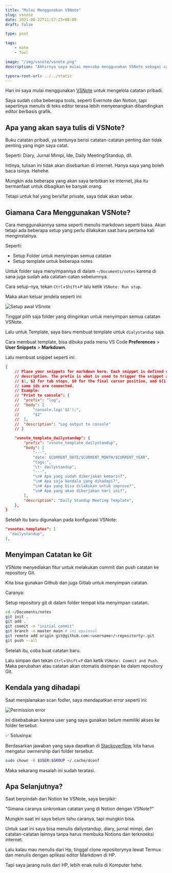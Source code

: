 ```yaml
---
title: "Mulai Menggunakan VSNote"
slug: vsnote
date: 2021-08-22T11:57:23+08:00
draft: false

type: post

tags:
    - note
    - Tool

image: "/img/vsnote/vsnote.png"
description: "Akhirnya saya mulai mencoba menggunakan VSNote sebagai catatan pribadi"

typora-root-url: ../../static
---
```


Hari ini saya mulai menggunakan [VSNote](https://marketplace.visualstudio.com/items?itemName=patricklee.vsnotes) 
untuk mengelola catatan pribadi.

Saya sudah coba beberapa tools, seperti Evernote dan Notion, tapi sepertinya
menulis di teks editor terasa lebih menyenangkan dibandingkan editor berbasis
grafik.

## Apa yang akan saya tulis di VSNote?

Buku catatan pribadi, ya tentunya berisi catatan-catatan penting dan tidak penting
yang ingin saya catat.

Seperti: Diary, Jurnal Mimpi, Ide, Daily Meeting/Standup, dll.

Intinya, tulisan ini tidak akan disebarkan di internet. Hanya saya yang boleh
baca isinya. Hehehe.

Mungkin ada beberapa yang akan saya terbitkan ke internet,
jika itu bermanfaat untuk dibagikan ke banyak orang.

Tetapi untuk hal yang bersifat private, saya tidak akan sebar.

## Giamana Cara Menggunakan VSNote?

Cara menggunakannya sama seperti menulis markdown seperti biasa. Akan tetapi
ada beberapa setup yang perlu dilakukan saat baru pertama kali menginstalnya.

Seperti:

- Setup Folder untuk menyimpan semua catatan
- Setup template untuk beberapa notes

Untuk folder saya menyimpannya di dalam `~/Documents/notes` karena di sana juga
sudah ada catatan-catan sebelumnya.

Cara setup-nya, tekan `Ctrl`+`Shift`+`P` lalu ketik `VSNote: Run stup`.

Maka akan keluar jendela seperti ini:

![Setup awal VSnote](/img/vsnote/vsnote-setup.png)

Tinggal pilih saja folder yang diinginkan untuk menyimpan semua catatan VSNote.

Lalu untuk Template, saya baru membuat template untuk `dialystandup` saja.

Cara membuat template, bisa dibuka pada menu VS Code **Preferences** > **User Snippets** > **Markdown**.

Lalu membuat snippet seperti ini:

```json
{
	// Place your snippets for markdown here. Each snippet is defined under a snippet name and has a prefix, body and 
	// description. The prefix is what is used to trigger the snippet and the body will be expanded and inserted. Possible variables are:
	// $1, $2 for tab stops, $0 for the final cursor position, and ${1:label}, ${2:another} for placeholders. Placeholders with the 
	// same ids are connected.
	// Example:
	// "Print to console": {
	// 	"prefix": "log",
	// 	"body": [
	// 		"console.log('$1');",
	// 		"$2"
	// 	],
	// 	"description": "Log output to console"
	// }

	"vsnote_template_dailystandup": {
		"prefix": "vsnote_template_dailystandup",
		"body": [
			"---",
			"date: $CURRENT_DATE/$CURRENT_MONTH/$CURRENT_YEAR",
			"tags:",
			"\t- dailystandup",
			"---",
			"\n# Apa yang sudah dikerjakan kemarin?",
			"\n# Apa saja kendala yang dihadapi?",
			"\n# Apa yang bisa dilakukan untuk improve?",
			"\n# Apa yang akan dikerjakan hari ini?",
		],
		"description": "Daily Standup Meeting Template",
	},
}
```

Setelah itu baru digunakan pada konfigurasi VSNote:

```json
"vsnotes.templates": [
  "dailystandup",
],
```

## Menyimpan Catatan ke Git

VSNote menyediakan fitur untuk melakukan commit dan push catatan ke repository Git.

Kita bisa gunakan Github dan juga Gitlab untuk menyimpan catatan.

Caranya:

Setup repository git di dalam folder tempat kita menyimpan catatan.

```bash
cd ~/Documents/notes
git init .
git add .
git coomit -m "initial commit"
git branch -m master main # ini opsional
git remote add origin git@github.com:<username>/<repositorty>.git
git push --all
```

Setelah itu, coba buat catatan baru.

Lalu simpan dan tekan `Ctrl`+`Shift`+`P` dan ketik `VSNote: Commit and Push`.
Maka perubahan atau catatan akan otomatis disimpan ke dalam repository Git.

## Kendala yang dihadapi

Saat menjalanakan scan fodler, saya mendapatkan error seperti ini:

![Permission error](/img/vsnote/permission-error.png)

Ini disebabakan karena user yang saya gunakan belum memiliki akses ke folder tersebut.

✅ Solusinya:

Berdasarkan jawaban yang saya dapatkan di [Stackoverflow](https://stackoverflow.com/a/49975558),
kita harus mengatur owrnership dari folder tersebut.

```bash
sudo chown -R $USER:$GROUP ~/.cache/dconf
```

Maka sekarang masalah ini sudah teratasi.

## Apa Selanjutnya?

Saat berpindah dari Notion ke VSNote, saya berpikir:

"Gimana caranya sinkronkan catatan yang di Notion dengan VSNote?"

Mungkin saat ini saya belum tahu caranya, tapi mungkin bisa.

Untuk saat ini saya bisa menulis dailystandup, diary, jurnal mimpi, dan
catatan-catatan lainnya tanpa harus membuka Notions dan terknoeksi internet.

Lalu kalau mau menulis dari Hp, tinggal clone repositorynya lewat Termux
dan menulis dengan aplikasi editor Markdown di HP.

Tapi saya jarang nulis dari HP, lebih enak nulis di Komputer hehe.